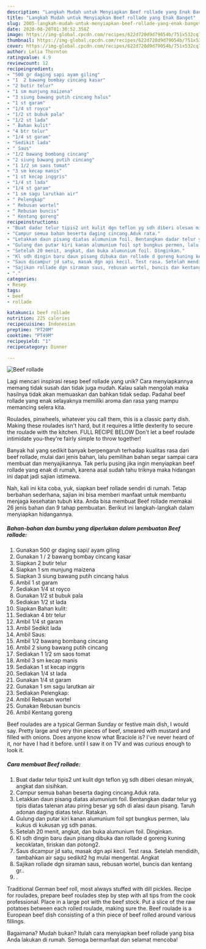 ```yaml
---
description: "Langkah Mudah untuk Menyiapkan Beef rollade yang Enak Banget"
title: "Langkah Mudah untuk Menyiapkan Beef rollade yang Enak Banget"
slug: 2005-langkah-mudah-untuk-menyiapkan-beef-rollade-yang-enak-banget
date: 2020-08-20T01:30:52.358Z
image: https://img-global.cpcdn.com/recipes/622d720d9d79054b/751x532cq70/beef-rollade-foto-resep-utama.jpg
thumbnail: https://img-global.cpcdn.com/recipes/622d720d9d79054b/751x532cq70/beef-rollade-foto-resep-utama.jpg
cover: https://img-global.cpcdn.com/recipes/622d720d9d79054b/751x532cq70/beef-rollade-foto-resep-utama.jpg
author: Lelia Thornton
ratingvalue: 4.9
reviewcount: 12
recipeingredient:
- "500 gr daging sapi ayam giling"
- "1  2 bawang bombay cincang kasar"
- "2 butir telur"
- "1 sm munjung maizena"
- "3 siung bawang putih cincang halus"
- "1 st garam"
- "1/4 st royco"
- "1/2 st bubuk pala"
- "1/2 st lada"
- " Bahan kulit"
- "4 btr telur"
- "1/4 st garam"
- "Sedikit lada"
- " Saus"
- "1/2 bawang bombang cincang"
- "2 siung bawang putih cincang"
- "1 1/2 sm saos tomat"
- "3 sm kecap manis"
- "1 st kecap inggris"
- "1/4 st lada"
- "1/4 st garam"
- "1 sm sagu larutkan air"
- " Pelengkap"
- " Rebusan wortel"
- " Rebusan buncis"
- " Kentang goreng"
recipeinstructions:
- "Buat dadar telur tipis2 unt kulit dgn teflon yg sdh diberi olesan minyak, angkat dan sisihkan."
- "Campur semua bahan beserta daging cincang.Aduk rata."
- "Letakkan daun pisang diatas alumunium foil. Bentangkan dadar telur yg tipis diatas talenan atau piring besar yg sdh di alasi daun pisang. Taruh adonan daging diatas telur. Ratakan."
- "Gulung dan putar kiri kanan alumunium foil spt bungkus permen, lalu kukus di kukusan yg sdh panas."
- "Setelah 20 menit, angkat, dan buka alumunium foil. Dinginkan."
- "Kl sdh dingin baru daun pisang dibuka dan rollade d goreng kuning kecoklatan, tiriskan dan potong2."
- "Saus dicampur jd satu, masak dgn api kecil. Test rasa. Setelah mendidih, tambahkan air sagu sedikit2 hg mulai mengental. Angkat"
- "Sajikan rollade dgn siraman saus, rebusan wortel, buncis dan kentang gr.."
- "."
categories:
- Resep
tags:
- beef
- rollade

katakunci: beef rollade 
nutrition: 225 calories
recipecuisine: Indonesian
preptime: "PT20M"
cooktime: "PT49M"
recipeyield: "1"
recipecategory: Dinner

---
```



![Beef rollade](https://img-global.cpcdn.com/recipes/622d720d9d79054b/751x532cq70/beef-rollade-foto-resep-utama.jpg)

Lagi mencari inspirasi resep beef rollade yang unik? Cara menyiapkannya memang tidak susah dan tidak juga mudah. Kalau salah mengolah maka hasilnya tidak akan memuaskan dan bahkan tidak sedap. Padahal beef rollade yang enak selayaknya memiliki aroma dan rasa yang mampu memancing selera kita.

Roulades, pinwheels, whatever you call them, this is a classic party dish. Making these roulades isn&#39;t hard, but it requires a little dexterity to secure the roulade with the kitchen. FULL RECIPE BELOW Don&#39;t let a beef roulade intimidate you-they&#39;re fairly simple to throw together!

Banyak hal yang sedikit banyak berpengaruh terhadap kualitas rasa dari beef rollade, mulai dari jenis bahan, lalu pemilihan bahan segar sampai cara membuat dan menyajikannya. Tak perlu pusing jika ingin menyiapkan beef rollade yang enak di rumah, karena asal sudah tahu triknya maka hidangan ini dapat jadi sajian istimewa.


Nah, kali ini kita coba, yuk, siapkan beef rollade sendiri di rumah. Tetap berbahan sederhana, sajian ini bisa memberi manfaat untuk membantu menjaga kesehatan tubuh kita. Anda bisa membuat Beef rollade memakai 26 jenis bahan dan 9 tahap pembuatan. Berikut ini langkah-langkah dalam menyiapkan hidangannya.

<!--inarticleads1-->

##### Bahan-bahan dan bumbu yang diperlukan dalam pembuatan Beef rollade:

1. Gunakan 500 gr daging sapi/ ayam giling
1. Gunakan 1 / 2 bawang bombay cincang kasar
1. Siapkan 2 butir telur
1. Siapkan 1 sm munjung maizena
1. Siapkan 3 siung bawang putih cincang halus
1. Ambil 1 st garam
1. Sediakan 1/4 st royco
1. Gunakan 1/2 st bubuk pala
1. Sediakan 1/2 st lada
1. Siapkan  Bahan kulit:
1. Sediakan 4 btr telur
1. Ambil 1/4 st garam
1. Ambil Sedikit lada
1. Ambil  Saus:
1. Ambil 1/2 bawang bombang cincang
1. Ambil 2 siung bawang putih cincang
1. Sediakan 1 1/2 sm saos tomat
1. Ambil 3 sm kecap manis
1. Sediakan 1 st kecap inggris
1. Sediakan 1/4 st lada
1. Gunakan 1/4 st garam
1. Gunakan 1 sm sagu larutkan air
1. Sediakan  Pelengkap:
1. Ambil  Rebusan wortel
1. Gunakan  Rebusan buncis
1. Ambil  Kentang goreng


Beef roulades are a typical German Sunday or festive main dish, I would say. Pretty large and very thin pieces of beef, smeared with mustard and filled with onions. Does anyone know what Braciole is? I&#39;ve never heard of it, nor have I had it before. until I saw it on TV and was curious enough to look it. 

<!--inarticleads2-->

##### Cara membuat Beef rollade:

1. Buat dadar telur tipis2 unt kulit dgn teflon yg sdh diberi olesan minyak, angkat dan sisihkan.
1. Campur semua bahan beserta daging cincang.Aduk rata.
1. Letakkan daun pisang diatas alumunium foil. Bentangkan dadar telur yg tipis diatas talenan atau piring besar yg sdh di alasi daun pisang. Taruh adonan daging diatas telur. Ratakan.
1. Gulung dan putar kiri kanan alumunium foil spt bungkus permen, lalu kukus di kukusan yg sdh panas.
1. Setelah 20 menit, angkat, dan buka alumunium foil. Dinginkan.
1. Kl sdh dingin baru daun pisang dibuka dan rollade d goreng kuning kecoklatan, tiriskan dan potong2.
1. Saus dicampur jd satu, masak dgn api kecil. Test rasa. Setelah mendidih, tambahkan air sagu sedikit2 hg mulai mengental. Angkat
1. Sajikan rollade dgn siraman saus, rebusan wortel, buncis dan kentang gr..
1. .


Traditional German beef roll, most always stuffed with dill pickles. Recipe for roulades, prepare beef roulades step by step with all tips from the cook professional. Place in a large pot with the beef stock. Put a slice of the raw potatoes between each rolled roulade, making sure the. Beef roulade is a European beef dish consisting of a thin piece of beef rolled around various fillings. 

Bagaimana? Mudah bukan? Itulah cara menyiapkan beef rollade yang bisa Anda lakukan di rumah. Semoga bermanfaat dan selamat mencoba!
